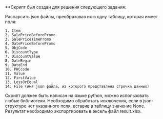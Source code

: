 **Скрипт был создан для решения следующего задания:

Распарсить json файлы, преобразовав их в одну таблицу, которая имеет поля:

    1. Item 
    2. SalePriceBeforePromo
    3. SalePriceTimePromo
    4. DatePriceBeforePromo
    5. ObjCode
    6. DiscountType
    7. DiscountValue
    8. DateBegin
    9. DateEnd
    10. PWCcode
    11. Value
    12. FirstValue
    13. LessOrEqual
    14. File (имя json файла, из которого представлена строчка данных)

Скрипт должен быть написан на языке python, можно использовать любые библиотеки.
Необходимо обработать исключения, если в json-структуре нет указанного поля, вставив в таблицу значение None.
Результат необходимо экспортировать в эксель файл result.xlsx.
